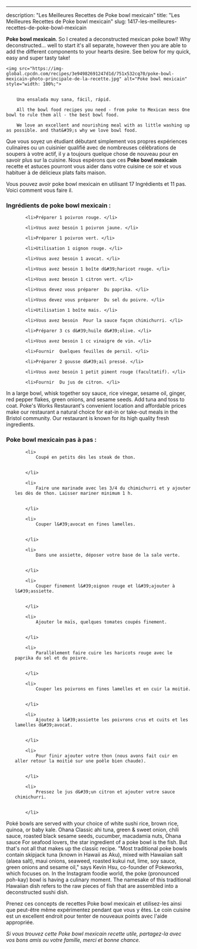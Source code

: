 ---
description: "Les Meilleures Recettes de Poke bowl mexicain"
title: "Les Meilleures Recettes de Poke bowl mexicain"
slug: 1417-les-meilleures-recettes-de-poke-bowl-mexicain

<p>
	<strong>Poke bowl mexicain</strong>. 
	So I created a deconstructed mexican poke bowl! Why deconstructed… well to start it&#39;s all separate, however then you are able to add the different components to your hearts desire. See below for my quick, easy and super tasty take!
</p>
<p>
	
	<img src="https://img-global.cpcdn.com/recipes/3e94982691247d1d/751x532cq70/poke-bowl-mexicain-photo-principale-de-la-recette.jpg" alt="Poke bowl mexicain" style="width: 100%;">
	
	
		Una ensalada muy sana, fácil, rápid.
	
		All the bowl food recipes you need - from poke to Mexican mess One bowl to rule them all - the best bowl food.
	
		We love an excellent and nourishing meal with as little washing up as possible. and that&#39;s why we love bowl food.
	
</p>

Que vous soyez un étudiant débutant simplement vos propres expériences culinaires ou un cuisinier qualifié avec de nombreuses célébrations de soupers à votre actif, il y a toujours quelque chose de nouveau pour en savoir plus sur la cuisine. Nous espérons que ces <strong> Poke bowl mexicain </strong> recette et astuces pourront vous aider dans votre cuisine ce soir et vous habituer à de délicieux plats faits maison.

<!--inarticleads1-->

Vous pouvez avoir poke bowl mexicain en utilisant 17 Ingrédients et 11 pas. Voici comment vous faire il.

<h3>Ingrédients de poke bowl mexicain :</h3>

<ol>
	
		<li>Préparer 1 poivron rouge. </li>
	
		<li>Vous avez besoin 1 poivron jaune. </li>
	
		<li>Préparer 1 poivron vert. </li>
	
		<li>Utilisation 1 oignon rouge. </li>
	
		<li>Vous avez besoin 1 avocat. </li>
	
		<li>Vous avez besoin 1 boîte d&#39;haricot rouge. </li>
	
		<li>Vous avez besoin 1 citron vert. </li>
	
		<li>Vous devez vous préparer  Du paprika. </li>
	
		<li>Vous devez vous préparer  Du sel du poivre. </li>
	
		<li>Utilisation 1 boîte mais. </li>
	
		<li>Vous avez besoin  Pour la sauce façon chimichurri. </li>
	
		<li>Préparer 3 cs d&#39;huile d&#39;olive. </li>
	
		<li>Vous avez besoin 1 cc vinaigre de vin. </li>
	
		<li>Fournir  Quelques feuilles de persil. </li>
	
		<li>Préparer 2 gousse d&#39;ail pressé. </li>
	
		<li>Vous avez besoin 1 petit piment rouge (facultatif). </li>
	
		<li>Fournir  Du jus de citron. </li>
	
</ol>

In a large bowl, whisk together soy sauce, rice vinegar, sesame oil, ginger, red pepper flakes, green onions, and sesame seeds. Add tuna and toss to coat. Poke&#39;s Works Restaurant&#39;s convenient location and affordable prices make our restaurant a natural choice for eat-in or take-out meals in the Bristol community. Our restaurant is known for its high quality fresh ingredients. 

<!--inarticleads2-->

<h3>Poke bowl mexicain pas à pas :</h3>

<ol>
	
		<li>
			Coupé en petits dès les steak de thon.
			
			
		</li>
	
		<li>
			Faire une marinade avec les 3/4 du chimichurri et y ajouter les dès de thon. Laisser mariner minimum 1 h.
			
			
		</li>
	
		<li>
			Couper l&#39;avocat en fines lamelles.
			
			
		</li>
	
		<li>
			Dans une assiette, déposer votre base de la sale verte.
			
			
		</li>
	
		<li>
			Couper finement l&#39;oignon rouge et l&#39;ajouter à l&#39;assiette.
			
			
		</li>
	
		<li>
			Ajouter le maïs, quelques tomates coupés finement.
			
			
		</li>
	
		<li>
			Parallèlement faire cuire les haricots rouge avec le paprika du sel et du poivre.
			
			
		</li>
	
		<li>
			Couper les poivrons en fines lamelles et en cuir la moitié.
			
			
		</li>
	
		<li>
			Ajoutez à l&#39;assiette les poivrons crus et cuits et les lamelles d&#39;avocat.
			
			
		</li>
	
		<li>
			Pour finir ajouter votre thon (nous avons fait cuir en aller retour la moitié sur une poêle bien chaude).
			
			
		</li>
	
		<li>
			Pressez le jus d&#39;un citron et ajouter votre sauce chimichurri.
			
			
		</li>
	
</ol>

Poké bowls are served with your choice of white sushi rice, brown rice, quinoa, or baby kale. Ohana Classic ahi tuna, green &amp; sweet onion, chili sauce, roasted black sesame seeds, cucumber, macadamia nuts, Ohana sauce For seafood lovers, the star ingredient of a poke bowl is the fish. But that&#39;s not all that makes up the classic recipe. &#34;Most traditional poke bowls contain skipjack tuna (known in Hawaii as Aku), mixed with Hawaiian salt (alaea salt), maui onions, seaweed, roasted kukui nut, lime, soy sauce, green onions and sesame oil,&#34; says Kevin Hsu, co-founder of Pokeworks, which focuses on. In the Instagram foodie world, the poke (pronounced poh-kay) bowl is having a culinary moment. The namesake of this traditional Hawaiian dish refers to the raw pieces of fish that are assembled into a deconstructed sushi dish. 

<!--inarticleads1-->

<p>
Prenez ces concepts de recettes Poke bowl mexicain et utilisez-les ainsi que peut-être même expérimentez pendant que vous y êtes. Le coin cuisine est un excellent endroit pour tenter de nouveaux points avec l'aide appropriée.
</p>

<p>
<i>Si vous trouvez cette Poke bowl mexicain recette utile, partagez-la avec vos bons amis ou votre famille, merci et bonne chance.</i>
</p>

